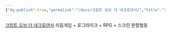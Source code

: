 ```yaml
---
{"dg-publish":true,"permalink":"/docs/크립트 오브 더 네크로댄서/","title":"크립트 오브 더 네크로댄서","tags":["game/리듬게임 game/로그라이크 game/rpg game/스크린_분할협동"]}
---
```


[크립트 오브 더 네크로댄서](https://store.steampowered.com/app/247080/Crypt_of_the_NecroDancer/) 리듬게임 + 로그라이크 + RPG + 스크린 분할협동
